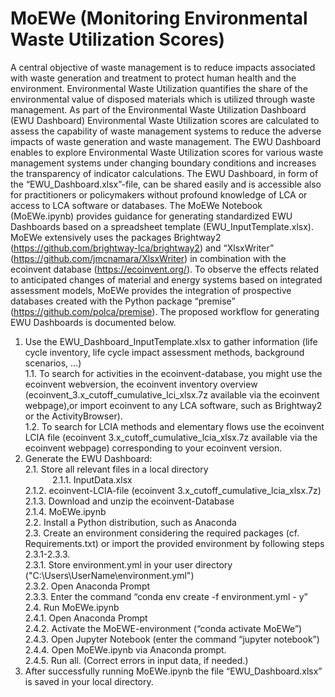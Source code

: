 # MoEWe (Monitoring Environmental Waste Utilization Scores)

A central objective of waste management is to reduce impacts associated with waste generation and treatment to protect human health and the environment. Environmental Waste Utilization quantifies the share of the environmental value of disposed materials which is utilized through waste management. As part of the Environmental Waste Utilization Dashboard (EWU Dashboard) Environmental Waste Utilization scores are calculated to assess the capability of waste management systems to reduce the adverse impacts of waste generation and waste management. The EWU Dashboard enables to explore Environmental Waste Utilization scores for various waste management systems under changing boundary conditions and increases the transparency of indicator calculations. The EWU Dashboard, in form of the “EWU_Dashboard.xlsx”-file, can be shared easily and is accessible also for practitioners or policymakers without profound knowledge of LCA or access to LCA software or databases.
The MoEWe Notebook (MoEWe.ipynb) provides guidance for generating standardized EWU Dashboards based on a spreadsheet template (EWU_InputTemplate.xlsx). MoEWe extensively uses the packages Brightway2 (https://github.com/brightway-lca/brightway2) and “XlsxWriter” (https://github.com/jmcnamara/XlsxWriter) in combination with the ecoinvent database (https://ecoinvent.org/). To observe the effects related to anticipated changes of material and energy systems based on integrated assessment models, MoEWe provides the integration of prospective databases created with the Python package “premise” (https://github.com/polca/premise). The proposed workflow for generating EWU Dashboards is documented below.

1.	Use the EWU_Dashboard_InputTemplate.xlsx to gather information (life cycle inventory, life cycle impact assessment methods, background scenarios, …)  
1.1.	To search for activities in the ecoinvent-database, you might use the ecoinvent webversion, the ecoinvent inventory overview (ecoinvent_3.x_cutoff_cumulative_lci_xlsx.7z available via the ecoinvent webpage),or import ecoinvent to any LCA software, such as Brightway2 or the ActivityBrowser).  
1.2.	To search for LCIA methods and elementary flows use the ecoinvent LCIA file (ecoinvent 3.x_cutoff_cumulative_lcia_xlsx.7z available via the ecoinvent webpage) corresponding to your ecoinvent version.   
2.	Generate the EWU Dashboard:   
2.1.	Store all relevant files in a local directory  
&nbsp;&nbsp;&nbsp;&nbsp;&nbsp;&nbsp;&nbsp;&nbsp;&nbsp;&nbsp; 2.1.1.	InputData.xlsx  
2.1.2.	ecoinvent-LCIA-file (ecoinvent 3.x_cutoff_cumulative_lcia_xlsx.7z)  
2.1.3.	Download and unzip the ecoinvent-Database  
2.1.4.	MoEWe.ipynb  
2.2.	Install a Python distribution, such as Anaconda  
2.3.	Create an environment considering the required packages (cf. Requirements.txt) or import the provided environment by following steps 2.3.1-2.3.3.  
  2.3.1.	Store environment.yml in your user directory ("C:\Users\UserName\environment.yml")  
  2.3.2.	Open Anaconda Prompt  
  2.3.3.	Enter the command “conda env create -f environment.yml - y”  
2.4.	Run MoEWe.ipynb  
  2.4.1.	Open Anaconda Prompt  
  2.4.2.	Activate the MoEWE-environment (“conda activate MoEWe”)  
  2.4.3.	Open Jupyter Notebook (enter the command “jupyter notebook”)  
  2.4.4.	Open MoEWe.ipynb via Anaconda prompt.  
  2.4.5.	Run all. (Correct errors in input data, if needed.)  
3.	After successfully running MoEWe.ipynb the file “EWU_Dashboard.xlsx” is saved in your local directory.  
